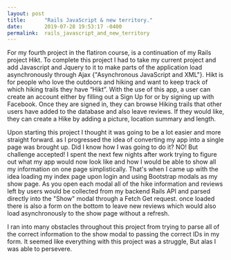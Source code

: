 ```yaml
---
layout: post
title:      "Rails JavaScript & new territory."
date:       2019-07-28 19:53:17 -0400
permalink:  rails_javascript_and_new_territory
---
```



For my fourth project in the flatiron course, is a continuation of my Rails project Hikt. To complete this project  I had to take my current project and add Javascript and Jquery to it to make parts of the application load asynchronously through Ajax  {"Asynchronous JavaScript and XML"}. Hikt is for people who love the outdoors and hiking and want to keep track of which hiking trails they have “Hikt”. With the use of this app, a user can create an account either by filling out a Sign Up for or by signing up with Facebook. Once they are signed in, they can browse Hiking trails that other users have added to the database and also leave reviews. If they would like, they can create a Hike by adding a picture, location summary and length.

Upon starting this project I thought it was going to be a lot easier and more straight forward. as I progressed the idea of converting my app into a single page was brought up. Did I know how I was going to do it? NO! But challenge accepted! I spent the next few nights after work trying to figure out what my app would now look like and how I would be able to show all my information on one page simplistically. That's when I came up with the idea loading my index page upon login and using Bootstrap modals as my show page.  As you open each modal all of the hike information and reviews left by users would be collected from my backend Rails API and parsed directly into the "Show" modal through a Fetch Get request. once loaded there is also a form on the bottom to leave new reviews which would also load asynchronously to the show page without a refresh. 

I ran into many obstacles throughout this project from trying to parse all of the correct information to the show modal to passing the correct IDs in my form. It seemed like everything with this project was a struggle, But alas I was able to persevere.
